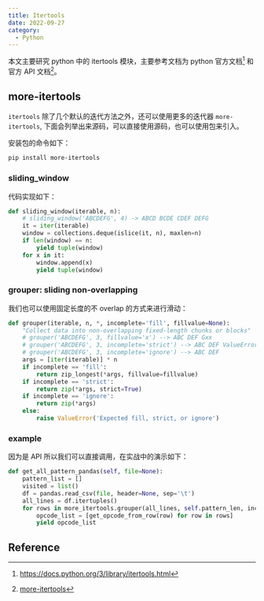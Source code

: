 ```yaml
---
title: Itertools
date: 2022-09-27
category:
  - Python
---
```




本文主要研究 python 中的 itertools 模块，主要参考文档为 python 官方文档[^1] 和官方 API 文档[^2]。

<!-- more -->


## more-itertools

`itertools` 除了几个默认的迭代方法之外，还可以使用更多的迭代器 `more-itertools`, 下面会列举出来源码，可以直接使用源码，也可以使用包来引入。

安装包的命令如下：

```bash
pip install more-itertools
```

### sliding_window

代码实现如下：

```python
def sliding_window(iterable, n):
    # sliding_window('ABCDEFG', 4) -> ABCD BCDE CDEF DEFG
    it = iter(iterable)
    window = collections.deque(islice(it, n), maxlen=n)
    if len(window) == n:
        yield tuple(window)
    for x in it:
        window.append(x)
        yield tuple(window)
```



### grouper: sliding non-overlapping

我们也可以使用固定长度的不 overlap 的方式来进行滑动：

```python
def grouper(iterable, n, *, incomplete='fill', fillvalue=None):
    "Collect data into non-overlapping fixed-length chunks or blocks"
    # grouper('ABCDEFG', 3, fillvalue='x') --> ABC DEF Gxx
    # grouper('ABCDEFG', 3, incomplete='strict') --> ABC DEF ValueError
    # grouper('ABCDEFG', 3, incomplete='ignore') --> ABC DEF
    args = [iter(iterable)] * n
    if incomplete == 'fill':
        return zip_longest(*args, fillvalue=fillvalue)
    if incomplete == 'strict':
        return zip(*args, strict=True)
    if incomplete == 'ignore':
        return zip(*args)
    else:
        raise ValueError('Expected fill, strict, or ignore')
```



### example

因为是 API 所以我们可以直接调用，在实战中的演示如下：

```python
def get_all_pattern_pandas(self, file=None):
    pattern_list = []
    visited = list()
    df = pandas.read_csv(file, header=None, sep='\t')
    all_lines = df.itertuples()
    for rows in more_itertools.grouper(all_lines, self.pattern_len, incomplete='ignore'):
        opcode_list = [get_opcode_from_row(row) for row in rows]
        yield opcode_list
```



## Reference



[^1]: https://docs.python.org/3/library/itertools.html
[^2]: [more-itertools](https://more-itertools.readthedocs.io/en/stable/api.html)
